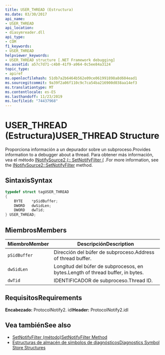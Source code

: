 ```yaml
---
title: USER_THREAD (Estructura)
ms.date: 03/30/2017
api_name:
- USER_THREAD
api_location:
- diasymreader.dll
api_type:
- COM
f1_keywords:
- USER_THREAD
helpviewer_keywords:
- USER_THREAD structure [.NET Framework debugging]
ms.assetid: a57c7d71-c4b0-41f9-a964-0c5ee84a3124
topic_type:
- apiref
ms.openlocfilehash: 51db7a2b6464b562e09ce061991898a8d604ead1
ms.sourcegitcommit: 9a39f2a06f110c9c7ca54ba216900d038aa14ef3
ms.translationtype: MT
ms.contentlocale: es-ES
ms.lasthandoff: 11/23/2019
ms.locfileid: "74437968"
---
```

# <a name="user_thread-structure"></a><span data-ttu-id="f8041-102">USER_THREAD (Estructura)</span><span class="sxs-lookup"><span data-stu-id="f8041-102">USER_THREAD Structure</span></span>
<span data-ttu-id="f8041-103">Proporciona información a un depurador sobre un subproceso.</span><span class="sxs-lookup"><span data-stu-id="f8041-103">Provides information to a debugger about a thread.</span></span> <span data-ttu-id="f8041-104">Para obtener más información, vea el método [INotifySource2 (:: SetNotifyFilter (](../../../../docs/framework/unmanaged-api/diagnostics/inotifysource2-setnotifyfilter-method.md) .</span><span class="sxs-lookup"><span data-stu-id="f8041-104">For more information, see the [INotifySource2::SetNotifyFilter](../../../../docs/framework/unmanaged-api/diagnostics/inotifysource2-setnotifyfilter-method.md) method.</span></span>  
  
## <a name="syntax"></a><span data-ttu-id="f8041-105">Sintaxis</span><span class="sxs-lookup"><span data-stu-id="f8041-105">Syntax</span></span>  
  
```cpp  
typedef struct tagUSER_THREAD  
{  
    BYTE    *pSidBuffer;  
    DWORD   dwSidLen;  
    DWORD   dwTid;  
} USER_THREAD;  
```  
  
## <a name="members"></a><span data-ttu-id="f8041-106">Miembros</span><span class="sxs-lookup"><span data-stu-id="f8041-106">Members</span></span>  
  
|<span data-ttu-id="f8041-107">Miembro</span><span class="sxs-lookup"><span data-stu-id="f8041-107">Member</span></span>|<span data-ttu-id="f8041-108">Descripción</span><span class="sxs-lookup"><span data-stu-id="f8041-108">Description</span></span>|  
|------------|-----------------|  
|`pSidBuffer`|<span data-ttu-id="f8041-109">Dirección del búfer de subproceso.</span><span class="sxs-lookup"><span data-stu-id="f8041-109">Address of thread buffer.</span></span>|  
|`dwSidLen`|<span data-ttu-id="f8041-110">Longitud del búfer de subprocesos, en bytes.</span><span class="sxs-lookup"><span data-stu-id="f8041-110">Length of thread buffer, in bytes.</span></span>|  
|`dwTid`|<span data-ttu-id="f8041-111">IDENTIFICADOR de subproceso.</span><span class="sxs-lookup"><span data-stu-id="f8041-111">Thread ID.</span></span>|  
  
## <a name="requirements"></a><span data-ttu-id="f8041-112">Requisitos</span><span class="sxs-lookup"><span data-stu-id="f8041-112">Requirements</span></span>  
 <span data-ttu-id="f8041-113">**Encabezado:** ProtocolNotify2. idl</span><span class="sxs-lookup"><span data-stu-id="f8041-113">**Header:** ProtocolNotify2.idl</span></span>  
  
## <a name="see-also"></a><span data-ttu-id="f8041-114">Vea también</span><span class="sxs-lookup"><span data-stu-id="f8041-114">See also</span></span>

- [<span data-ttu-id="f8041-115">SetNotifyFilter (método)</span><span class="sxs-lookup"><span data-stu-id="f8041-115">SetNotifyFilter Method</span></span>](../../../../docs/framework/unmanaged-api/diagnostics/inotifysource2-setnotifyfilter-method.md)
- [<span data-ttu-id="f8041-116">Estructuras de almacén de símbolos de diagnósticos</span><span class="sxs-lookup"><span data-stu-id="f8041-116">Diagnostics Symbol Store Structures</span></span>](../../../../docs/framework/unmanaged-api/diagnostics/diagnostics-symbol-store-structures.md)
